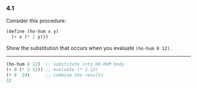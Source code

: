 ### 4.1

Consider this procedure:

~~~ scheme
(define (ho-hum x y)
  (+ x (* 2 y)))
~~~

Show the substitution that occurs when you evaluate `(ho-hum 8 12)`.

***

~~~ scheme
(ho-hum 8 12)  ;; substitute into HO-HUM body
(+ 8 (* 2 12)) ;; evaluate (* 2 12)
(+ 8  24)      ;; combine the results
32
~~~